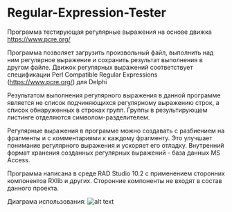 # Regular-Expression-Tester
Программа тестирующая регулярные выражения на основе движка https://www.pcre.org/ 

Программа позволяет загрузить произвольный файл, выполнить над ним регулярное выражение и сохранить результат выполнения в другом файле.
Движок регулярных выражений соответствует спецификации Perl Compatible Regular Expressions (https://www.pcre.org/) для Delphi

Результатом выполнения регулярного выражения в данной программе является не список подчиняющихся регулярному выражению строк, а список обнаруженных в строках групп. Группы в результирующем листинге отделяются символом-разделителем. 

Регулярные выражения в программе можно создавать с разбиением на фрагменты и с комментариями к каждому фрагменту. 
Это улучшает понимание регулярного выражения и ускоряет его отладку. 
Внутренний формат хранения созданных регулярных выражений - база данных MS Access. 

Программа написана в среде RAD Studio 10.2 c применением сторонних компонентов RXlib и других. 
Сторонние компоненты не входят в состав данного проекта.

Диаграма использования:
![alt text](https://github.com/Indemsys/Regular-Expression-Tester/blob/master/HowToUse.PNG)
